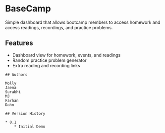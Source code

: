 # BaseCamp

Simple dashboard that allows bootcamp members to access homework and access readings, recordings, and practice problems.  

## Features

- Dashboard view for homework, events, and readings
- Random practice problem generator
- Extra reading and recording links

```
## Authors

Molly
Jaena
Surabhi
MJ
Farhan
Dahn

## Version History

* 0.1
    * Initial Demo
